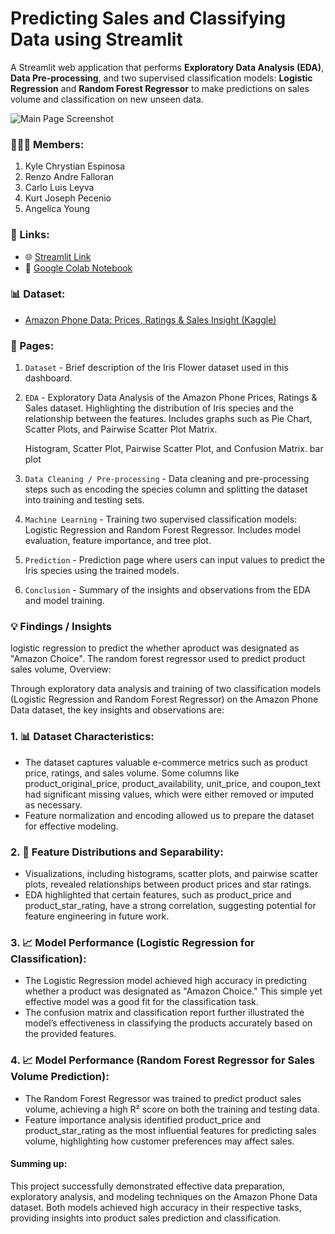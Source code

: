 # Predicting Sales and Classifying Data using Streamlit

A Streamlit web application that performs **Exploratory Data Analysis (EDA)**, **Data Pre-processing**, and two supervised classification models: **Logistic Regression** and **Random Forest Regressor** to make predictions on sales volume and classification on new unseen data.

![Main Page Screenshot](screenshots/main_page_screenshot.png)

### 🙍🏻‍♂️ Members:
1. Kyle Chrystian Espinosa
2. Renzo Andre Falloran
3. Carlo Luis Leyva
4. Kurt Joseph Pecenio
5. Angelica Young

### 🔗 Links:

- 🌐 [Streamlit Link]()
- 📗 [Google Colab Notebook]( https://colab.research.google.com/drive/1h0pu9_x6SK-1tHLppzMmRK3v-lVIOKiZ?usp=sharing#scrollTo=YqyCyvIg1dm4)

### 📊 Dataset:

- [Amazon Phone Data: Prices, Ratings & Sales Insight (Kaggle)](https://www.kaggle.com/datasets/shreyasur965/phone-search-dataset)

### 📖 Pages:

1. `Dataset` - Brief description of the Iris Flower dataset used in this dashboard.
2. `EDA` - Exploratory Data Analysis of the Amazon Phone Prices, Ratings & Sales dataset. Highlighting the distribution of Iris species and the relationship between the features. Includes graphs such as Pie Chart, Scatter Plots, and Pairwise Scatter Plot Matrix.

   Histogram, Scatter Plot, Pairwise Scatter Plot, and Confusion Matrix. bar plot
4. `Data Cleaning / Pre-processing` - Data cleaning and pre-processing steps such as encoding the species column and splitting the dataset into training and testing sets.
5. `Machine Learning` - Training two supervised classification models: Logistic Regression and Random Forest Regressor. Includes model evaluation, feature importance, and tree plot.
6. `Prediction` - Prediction page where users can input values to predict the Iris species using the trained models.
7. `Conclusion` - Summary of the insights and observations from the EDA and model training.

### 💡 Findings / Insights



logistic regression to predict the whether aproduct was designated as "Amazon Choice". The random forest regressor used to predict product sales volume, 
Overview:





Through exploratory data analysis and training of two classification models (Logistic Regression and Random Forest Regressor) on the Amazon Phone Data dataset, the key insights and observations are:

### 1. 📊 **Dataset Characteristics**:

- The dataset captures valuable e-commerce metrics such as product price, ratings, and sales volume.
Some columns like product_original_price, product_availability, unit_price, and coupon_text had significant missing values, which were either removed or imputed as necessary.
- Feature normalization and encoding allowed us to prepare the dataset for effective modeling.

### 2. 📝 **Feature Distributions and Separability**:

- Visualizations, including histograms, scatter plots, and pairwise scatter plots, revealed relationships between product prices and star ratings.
- EDA highlighted that certain features, such as product_price and product_star_rating, have a strong correlation, suggesting potential for feature engineering in future work.

### 3. 📈 **Model Performance (Logistic Regression for Classification)**:

- The Logistic Regression model achieved high accuracy in predicting whether a product was designated as "Amazon Choice." This simple yet effective model was a good fit for the classification task.
- The confusion matrix and classification report further illustrated the model’s effectiveness in classifying the products accurately based on the provided features.

### 4. 📈 **Model Performance (Random Forest Regressor for Sales Volume Prediction)**:

- The Random Forest Regressor was trained to predict product sales volume, achieving a high R² score on both the training and testing data.
- Feature importance analysis identified product_price and product_star_rating as the most influential features for predicting sales volume, highlighting how customer preferences may affect sales.

#### **Summing up:**

This project successfully demonstrated effective data preparation, exploratory analysis, and modeling techniques on the Amazon Phone Data dataset. Both models achieved high accuracy in their respective tasks, providing insights into product sales prediction and classification.
